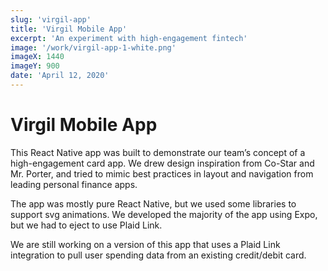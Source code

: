 ```yaml
---
slug: 'virgil-app'
title: 'Virgil Mobile App'
excerpt: 'An experiment with high-engagement fintech'
image: '/work/virgil-app-1-white.png'
imageX: 1440
imageY: 900
date: 'April 12, 2020'
---
```


# Virgil Mobile App

This React Native app was built to demonstrate our team’s concept of
a high-engagement card app. We drew design inspiration from Co-Star
and Mr. Porter, and tried to mimic best practices in layout and
navigation from leading personal finance apps.

The app was mostly pure React Native, but we used some libraries to
support svg animations. We developed the majority of the app using
Expo, but we had to eject to use Plaid Link.

We are still working on a version of this app that uses a Plaid Link
integration to pull user spending data from an existing credit/debit
card.